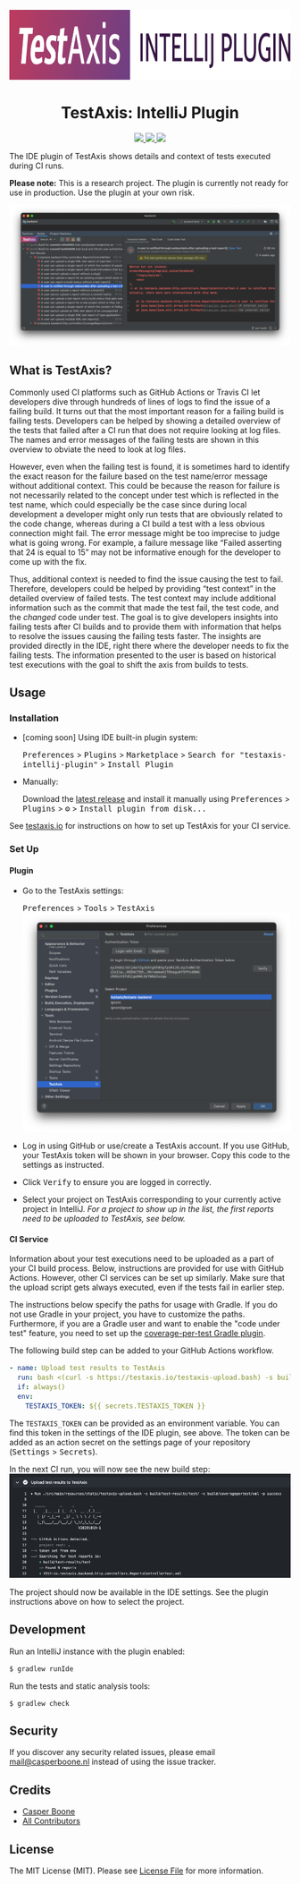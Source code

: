<p align="center">
    <img src=".github/readme/logo.svg" height="125"/>
    <br />
</p>

<h1 align="center">
    TestAxis: IntelliJ Plugin
</h1>

<p align="center">
    <a href="https://github.com/testaxis/testaxis-intellij-plugin/actions?query=workflow%3ABuild">
        <img src="https://img.shields.io/github/workflow/status/testaxis/testaxis-intellij-plugin/Build?style=for-the-badge" />
    </a>
    <a href="https://plugins.jetbrains.com/plugin/PLUGIN_ID">
        <img src="https://img.shields.io/jetbrains/plugin/v/PLUGIN_ID.svg?style=for-the-badge" />
    </a>
    <a href="https://plugins.jetbrains.com/plugin/PLUGIN_ID">
        <img src="https://img.shields.io/jetbrains/plugin/d/PLUGIN_ID.svg?style=for-the-badge" />
    </a>
</p>

<!-- Plugin description -->
The IDE plugin of TestAxis shows details and context of tests executed during CI runs.

**Please note:**
This is a research project.
The plugin is currently not ready for use in production.
Use the plugin at your own risk.

![Plugin](https://raw.githubusercontent.com/testaxis/testaxis-intellij-plugin/main/.github/readme/plugin.png)

## What is TestAxis?

Commonly used CI platforms such as GitHub Actions or Travis CI let developers dive through hundreds of lines of logs to find the issue of a failing build.
It turns out that the most important reason for a failing build is failing tests.
Developers can be helped by showing a detailed overview of the tests that failed after a CI run that does not require looking at log files.
The names and error messages of the failing tests are shown in this overview to obviate the need to look at log files.

However, even when the failing test is found, it is sometimes hard to identify the exact reason for the failure based on the test name/error message without additional context.
This could be because the reason for failure is not necessarily related to the concept under test which is reflected in the test name, which could especially be the case since during local development a developer might only run tests that are obviously related to the code change, whereas during a CI build a test with a less obvious connection might fail.
The error message might be too imprecise to judge what is going wrong.
For example, a failure message like “Failed asserting that 24 is equal to 15” may not be informative enough for the developer to come up with the fix.

Thus, additional context is needed to find the issue causing the test to fail.
Therefore, developers could be helped by providing “test context” in the detailed overview of failed tests.
The test context may include additional information such as the commit that made the test fail, the test code, and the _changed_ code under test.
The goal is to give developers insights into failing tests after CI builds and to provide them with information that helps to resolve the issues causing the failing tests faster.
The insights are provided directly in the IDE, right there where the developer needs to fix the failing tests.
The information presented to the user is based on historical test executions with the goal to shift the axis from builds to tests.
<!-- Plugin description end -->

## Usage

### Installation

- [coming soon] Using IDE built-in plugin system:
  
  <kbd>Preferences</kbd> > <kbd>Plugins</kbd> > <kbd>Marketplace</kbd> > <kbd>Search for "testaxis-intellij-plugin"</kbd> >
  <kbd>Install Plugin</kbd>
  
- Manually:

  Download the [latest release](https://github.com/testaxis/testaxis-intellij-plugin/releases/latest) and install it manually using
  <kbd>Preferences</kbd> > <kbd>Plugins</kbd> > <kbd>⚙️</kbd> > <kbd>Install plugin from disk...</kbd>

See [testaxis.io](https://testaxis.io) for instructions on how to set up TestAxis for your CI service.

### Set Up

#### Plugin

* Go to the TestAxis settings:
  
  <kbd>Preferences</kbd> > <kbd>Tools</kbd> > <kbd>TestAxis</kbd>
  ![Plugin Settings](.github/readme/plugin_settings.png)
  
* Log in using GitHub or use/create a TestAxis account.
  If you use GitHub, your TestAxis token will be shown in your browser.
  Copy this code to the settings as instructed.
  
* Click <kbd>Verify</kbd> to ensure you are logged in correctly.

* Select your project on TestAxis corresponding to your currently active project in IntelliJ.
  _For a project to show up in the list, the first reports need to be uploaded to TestAxis, see below._

#### CI Service

Information about your test executions need to be uploaded as a part of your CI build process.
Below, instructions are provided for use with GitHub Actions.
However, other CI services can be set up similarly.
Make sure that the upload script gets always executed, even if the tests fail in earlier step.

The instructions below specify the paths for usage with Gradle.
If you do not use Gradle in your project, you have to customize the paths.
Furthermore, if you are a Gradle user and want to enable the "code under test" feature, you need to set up the
[coverage-per-test Gradle plugin](https://github.com/testaxis/coverage-per-test-gradle-plugin).

The following build step can be added to your GitHub Actions workflow.
```yaml
- name: Upload test results to TestAxis
  run: bash <(curl -s https://testaxis.io/testaxis-upload.bash) -s build/test-results/test/ -c build/coveragepertest/xml -p ${{ job.status }}
  if: always()
  env:
    TESTAXIS_TOKEN: ${{ secrets.TESTAXIS_TOKEN }}
```

The `TESTAXIS_TOKEN` can be provided as an environment variable.
You can find this token in the settings of the IDE plugin, see above.
The token can be added as an action secret on the settings page of your repository 
(<kbd>Settings</kbd> > <kbd>Secrets</kbd>).

In the next CI run, you will now see the new build step:
![GitHub Actions](.github/readme/github_actions.png)

The project should now be available in the IDE settings.
See the plugin instructions above on how to select the project.

## Development

Run an IntelliJ instance with the plugin enabled:
```bash
$ gradlew runIde
```

Run the tests and static analysis tools:
```
$ gradlew check
```

## Security

If you discover any security related issues, please email mail@casperboone.nl instead of using the issue tracker.

## Credits

- [Casper Boone](https://github.com/casperboone)
- [All Contributors](../../contributors)

## License

The MIT License (MIT). Please see [License File](LICENSE.md) for more information.
